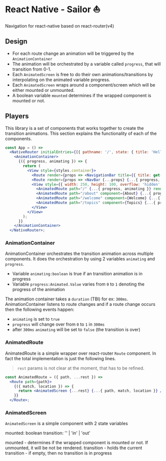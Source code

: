 # React Native - Sailor ️⛵

Navigation for react-native based on react-router(v4)

## Design

- For each route change an animation will be triggered by the `AnimationContainer`
- The animation will be orchestrated by a variable called `progress`, that will transition from 0-1.
- Each `AnimatedScreen` is free to do their own animations/transitions by interpolating on the animated variable progress.
- Each `AnimatedScreen` wraps around a component/screen which will be either mounted or unmounted.
- A boolean variable `mounted` determines if the wrapped component is mounted or not.

## Players

This library is a set of components that works together to create the transition animations. This section explains the functionality of each of the components. 

```jsx
const App = () =>
  <NativeRouter initialEntries={[{ pathname: '/', state: { title: 'Hello' } }]} initialIndex={0}>
    <AnimationContainer>
      {({ progress, animating }) => {
        return (
          <View style={styles.container}>
            <Route render={props => <NavigationBar title={{ title: get(() => props.location.state.title) }} />} />
            <Route render={props => <NavBar {...props} {...{ progress, animating }} />} />
            <View style={{ width: 250, height: 100, overflow: 'hidden' }}>
              <AnimatedRoute path="/" {...{ progress, animating }} render={({ location }) => <Home name={'Home'} />} />
              <AnimatedRoute path="/about" component={About} {...{ progress, animating }} />
              <AnimatedRoute path="/welcome" component={Welcome} {...{ progress, animating }} />
              <AnimatedRoute path="/topics" component={Topics} {...{ progress, animating }} />
            </View>
          </View>
        );
      }}
    </AnimationContainer>
  </NativeRouter>;
```

### AnimationContainer

AnimationContainer orchestrates the transition animation across multiple components. It does the orchestration by using 2 variables `animating` and `progress`. 

- Variable `animating:boolean` is true if an transition animation is in progress
- Variable `progress:Animated.Value` varies from `0` to `1` denoting the progress of the animation

The animation container takes a `duration` (TBI) for ex: `300ms`. AnimationContainer listens to route changes and if a route change occurs then the following events happen:

- `animating` is set to `true`
- `progress` will change over from `0` to `1` in `300ms`
- after `300ms` `animating` will be set to `false` (the transition is over)

### AnimatedRoute

AnimatedRoute is a simple wrapper over react-router `Route` component. In fact the total implementation is just the following lines. 

> `rest` params is not clear at the moment, that has to be refined.

```jsx
const AnimatedRoute = ({ path, ...rest }) =>
  <Route path={path}>
    {({ match, location }) => {
      return <AnimatedScreen {...rest} {...{ path, match, location }} />;
    }}
  </Route>;
```

### AnimatedScreen


`AnimatedScreen` is a simple component with 2 state variables

mounted: boolean
transition: '' | 'in' | 'out'

mounted - determines if the wrapped component is mounted or not. If unmounted, it will be not be rendered.
transition - holds the current transition
        - if empty, then no transition is in progress

